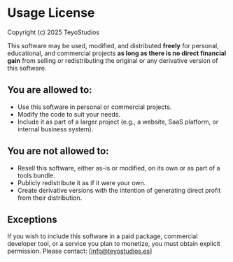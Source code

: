 # Usage License

Copyright (c) 2025 TeyoStudios

This software may be used, modified, and distributed **freely** for personal, educational, and commercial projects **as long as there is no direct financial gain** from selling or redistributing the original or any derivative version of this software.

## You are allowed to:

- Use this software in personal or commercial projects.
- Modify the code to suit your needs.
- Include it as part of a larger project (e.g., a website, SaaS platform, or internal business system).

## You are not allowed to:

- Resell this software, either as-is or modified, on its own or as part of a tools bundle.
- Publicly redistribute it as if it were your own.
- Create derivative versions with the intention of generating direct profit from their distribution.

## Exceptions

If you wish to include this software in a paid package, commercial developer tool, or a service you plan to monetize, you must obtain explicit permission. Please contact: [info@teyostudios.es]
